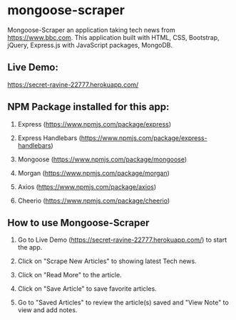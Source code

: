 # mongoose-scraper

Mongoose-Scraper an application taking tech news from https://www.bbc.com. 
This application built with HTML, CSS, Bootstrap, jQuery, Express.js with JavaScript packages, MongoDB.

## Live Demo: 

https://secret-ravine-22777.herokuapp.com/

## NPM Package installed for this app:

1. Express (https://www.npmjs.com/package/express)

2. Express Handlebars (https://www.npmjs.com/package/express-handlebars)

3. Mongoose (https://www.npmjs.com/package/mongoose)

4. Morgan (https://www.npmjs.com/package/morgan)

5. Axios (https://www.npmjs.com/package/axios)

6. Cheerio (https://www.npmjs.com/package/cheerio)

## How to use Mongoose-Scraper

1. Go to Live Demo (https://secret-ravine-22777.herokuapp.com/) to start the app.

2. Click on "Scrape New Articles" to showing latest Tech news.

3. Click on "Read More" to the article.

4. Click on "Save Article" to save favorite articles.

5. Go to "Saved Articles" to review the article(s) saved and "View Note" to view and add notes. 

